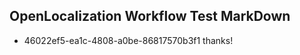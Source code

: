 ## OpenLocalization Workflow Test MarkDown
* 46022ef5-ea1c-4808-a0be-86817570b3f1 
thanks!<!--HONumber=Mar16_HO3-->
